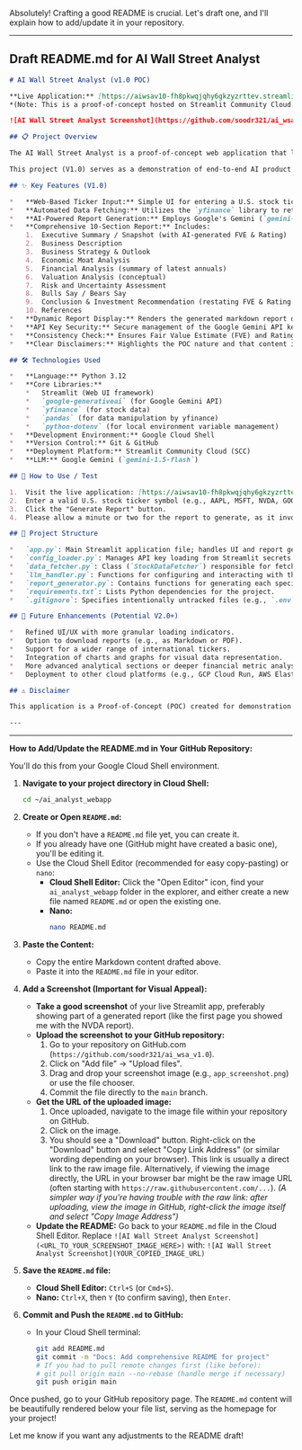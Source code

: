 Absolutely! Crafting a good README is crucial. Let's draft one, and I'll explain how to add/update it in your repository.

---

## Draft README.md for AI Wall Street Analyst

```markdown
# AI Wall Street Analyst (v1.0 POC)

**Live Application:** [https://aiwsav10-fh8pkwqjqhy6gkzyzrttev.streamlit.app/](https://aiwsav10-fh8pkwqjqhy6gkzyzrttev.streamlit.app/)
*(Note: This is a proof-of-concept hosted on Streamlit Community Cloud. It may have cold starts or resource limitations.)*

![AI Wall Street Analyst Screenshot](https://github.com/soodr321/ai_wsa_v1.0/blob/main/AI_Wall_Street_Analyst_V1.0.jpg)

## 📋 Project Overview

The AI Wall Street Analyst is a proof-of-concept web application that leverages Large Language Models (LLMs) to automatically generate basic equity research reports for U.S. stock tickers. Users can input a valid ticker symbol, and the application will fetch relevant financial data, process it through Google's Gemini LLM, and render a 10-section analytical report.

This project (V1.0) serves as a demonstration of end-to-end AI product development, from initial requirements and cloud-based development to deployment on a cloud platform. The primary goal was to create a functional, shareable application showcasing data fetching, LLM interaction, and dynamic report generation.

## ✨ Key Features (V1.0)

*   **Web-Based Ticker Input:** Simple UI for entering a U.S. stock ticker.
*   **Automated Data Fetching:** Utilizes the `yfinance` library to retrieve company information, quote data, financial summaries, and news.
*   **AI-Powered Report Generation:** Employs Google's Gemini (`gemini-1.5-flash`) API via the `google-generativeai` library to generate all 10 sections of the report.
*   **Comprehensive 10-Section Report:** Includes:
    1.  Executive Summary / Snapshot (with AI-generated FVE & Rating)
    2.  Business Description
    3.  Business Strategy & Outlook
    4.  Economic Moat Analysis
    5.  Financial Analysis (summary of latest annuals)
    6.  Valuation Analysis (conceptual)
    7.  Risk and Uncertainty Assessment
    8.  Bulls Say / Bears Say
    9.  Conclusion & Investment Recommendation (restating FVE & Rating from Section 1)
    10. References
*   **Dynamic Report Display:** Renders the generated markdown report directly within the Streamlit web interface.
*   **API Key Security:** Secure management of the Google Gemini API key using Streamlit Community Cloud secrets.
*   **Consistency Check:** Ensures Fair Value Estimate (FVE) and Rating from Section 1 are accurately parsed and restated in Section 9.
*   **Clear Disclaimers:** Highlights the POC nature and that content is not financial advice.

## 🛠️ Technologies Used

*   **Language:** Python 3.12
*   **Core Libraries:**
    *   Streamlit (Web UI framework)
    *   `google-generativeai` (for Google Gemini API)
    *   `yfinance` (for stock data)
    *   `pandas` (for data manipulation by yfinance)
    *   `python-dotenv` (for local environment variable management)
*   **Development Environment:** Google Cloud Shell
*   **Version Control:** Git & GitHub
*   **Deployment Platform:** Streamlit Community Cloud (SCC)
*   **LLM:** Google Gemini (`gemini-1.5-flash`)

## 🚀 How to Use / Test

1.  Visit the live application: [https://aiwsav10-fh8pkwqjqhy6gkzyzrttev.streamlit.app/](https://aiwsav10-fh8pkwqjqhy6gkzyzrttev.streamlit.app/)
2.  Enter a valid U.S. stock ticker symbol (e.g., AAPL, MSFT, NVDA, GOOG) into the input field.
3.  Click the "Generate Report" button.
4.  Please allow a minute or two for the report to generate, as it involves multiple API calls and LLM processing steps.

## 📁 Project Structure

*   `app.py`: Main Streamlit application file; handles UI and report generation orchestration.
*   `config_loader.py`: Manages API key loading from Streamlit secrets or environment variables.
*   `data_fetcher.py`: Class (`StockDataFetcher`) responsible for fetching data using `yfinance`.
*   `llm_handler.py`: Functions for configuring and interacting with the Google Gemini API.
*   `report_generator.py`: Contains functions for generating each specific section of the report and assembling the final output.
*   `requirements.txt`: Lists Python dependencies for the project.
*   `.gitignore`: Specifies intentionally untracked files (e.g., `.env`, `venv/`).

## 🔮 Future Enhancements (Potential V2.0+)

*   Refined UI/UX with more granular loading indicators.
*   Option to download reports (e.g., as Markdown or PDF).
*   Support for a wider range of international tickers.
*   Integration of charts and graphs for visual data representation.
*   More advanced analytical sections or deeper financial metric analysis.
*   Deployment to other cloud platforms (e.g., GCP Cloud Run, AWS Elastic Beanstalk).

## ⚠️ Disclaimer

This application is a Proof-of-Concept (POC) created for demonstration and learning purposes. The information provided is AI-generated and may contain inaccuracies or omissions. Data is sourced from Yahoo Finance and is subject to its own limitations and delays. **This application does NOT provide financial advice.** Always conduct your own thorough research or consult with a qualified financial advisor before making any investment decisions.

---
```

---

**How to Add/Update the README.md in Your GitHub Repository:**

You'll do this from your Google Cloud Shell environment.

1.  **Navigate to your project directory in Cloud Shell:**
    ```bash
    cd ~/ai_analyst_webapp
    ```

2.  **Create or Open `README.md`:**
    *   If you don't have a `README.md` file yet, you can create it.
    *   If you already have one (GitHub might have created a basic one), you'll be editing it.
    *   Use the Cloud Shell Editor (recommended for easy copy-pasting) or `nano`:
        *   **Cloud Shell Editor:** Click the "Open Editor" icon, find your `ai_analyst_webapp` folder in the explorer, and either create a new file named `README.md` or open the existing one.
        *   **Nano:**
            ```bash
            nano README.md
            ```

3.  **Paste the Content:**
    *   Copy the entire Markdown content drafted above.
    *   Paste it into the `README.md` file in your editor.

4.  **Add a Screenshot (Important for Visual Appeal):**
    *   **Take a good screenshot** of your live Streamlit app, preferably showing part of a generated report (like the first page you showed me with the NVDA report).
    *   **Upload the screenshot to your GitHub repository:**
        1.  Go to your repository on GitHub.com (`https://github.com/soodr321/ai_wsa_v1.0`).
        2.  Click on "Add file" -> "Upload files".
        3.  Drag and drop your screenshot image (e.g., `app_screenshot.png`) or use the file chooser.
        4.  Commit the file directly to the `main` branch.
    *   **Get the URL of the uploaded image:**
        1.  Once uploaded, navigate to the image file within your repository on GitHub.
        2.  Click on the image.
        3.  You should see a "Download" button. Right-click on the "Download" button and select "Copy Link Address" (or similar wording depending on your browser). This link is usually a direct link to the raw image file. Alternatively, if viewing the image directly, the URL in your browser bar might be the raw image URL (often starting with `https://raw.githubusercontent.com/...`).
        *(A simpler way if you're having trouble with the raw link: after uploading, view the image in GitHub, right-click the image itself and select "Copy Image Address")*
    *   **Update the README:** Go back to your `README.md` file in the Cloud Shell Editor. Replace `![AI Wall Street Analyst Screenshot](<URL_TO_YOUR_SCREENSHOT_IMAGE_HERE>)` with:
        `![AI Wall Street Analyst Screenshot](YOUR_COPIED_IMAGE_URL)`

5.  **Save the `README.md` file:**
    *   **Cloud Shell Editor:** `Ctrl+S` (or `Cmd+S`).
    *   **Nano:** `Ctrl+X`, then `Y` (to confirm saving), then `Enter`.

6.  **Commit and Push the `README.md` to GitHub:**
    *   In your Cloud Shell terminal:
        ```bash
        git add README.md
        git commit -m "Docs: Add comprehensive README for project"
        # If you had to pull remote changes first (like before):
        # git pull origin main --no-rebase (handle merge if necessary)
        git push origin main
        ```

Once pushed, go to your GitHub repository page. The `README.md` content will be beautifully rendered below your file list, serving as the homepage for your project!

Let me know if you want any adjustments to the README draft!